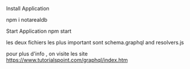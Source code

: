 Install Application 

npm i notarealdb

Start Application
npm start

les deux fichiers les plus important sont schema.graphql and resolvers.js

pour plus d'info , on visite les site https://www.tutorialspoint.com/graphql/index.htm 
